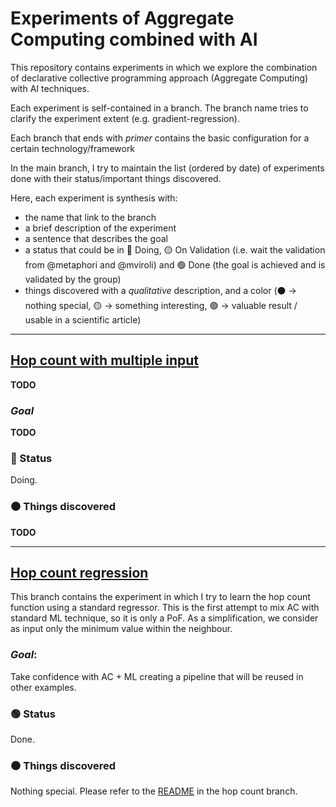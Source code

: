 # Experiments of Aggregate Computing combined with AI 

This repository contains experiments in which we explore the combination of declarative collective programming approach (Aggregate Computing)
with AI techniques.

Each experiment is self-contained in a branch. The branch name tries to clarify the experiment extent (e.g. gradient-regression).

Each branch that ends with *primer* contains the basic configuration for a certain technology/framework

In the main branch, I try to maintain the list (ordered by date) of experiments done with their status/important things discovered.

Here, each experiment is synthesis with:
- the name that link to the branch
- a brief description of the experiment
- a sentence that describes the goal
- a status that could be in :red_circle: Doing, :yellow_circle: On Validation (i.e. wait the validation from @metaphori and @mviroli) and :green_circle: Done (the goal is achieved and is validated by the group)
- things discovered with a *qualitative* description, and a color (:black_circle: -> nothing special, :yellow_circle: -> something interesting, :green_circle: -> valuable result / usable in a scientific article)
---
## [Hop count with multiple input](https://github.com/cric96/experiments-ac-with-learning/tree/hop-count-multiple-input)
**TODO**
### *Goal*
**TODO**
### :red_circle: Status
Doing.
### :black_circle: Things discovered
**TODO**

---
## [Hop count regression](https://github.com/cric96/experiments-ac-with-learning/tree/hop-count-regression)

This branch contains the experiment in which I try to learn the hop count function using a standard regressor. 
This is the first attempt to mix AC with standard ML technique, so it is only a PoF.
As a simplification, we consider as input only the minimum value within the neighbour.
### *Goal*: 
Take confidence with AC + ML creating a pipeline that will be reused in other examples.
### :green_circle: Status 
Done.
### :black_circle: Things discovered
Nothing special. Please refer to the [README](https://github.com/cric96/experiments-ac-with-learning/tree/hop-count-regression#readme) in the hop count branch.